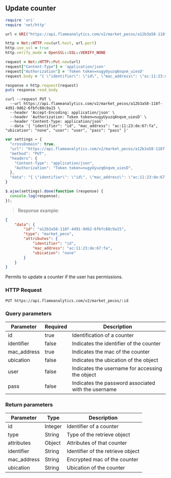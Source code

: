 ## Update counter

```ruby
require 'uri'
require 'net/http'

url = URI("https://api.flameanalytics.com/v2/market_pecos/a12b3a58-118f-4d91-9d62-6fbfc88c9a15")

http = Net::HTTP.new(url.host, url.port)
http.use_ssl = true
http.verify_mode = OpenSSL::SSL::VERIFY_NONE

request = Net::HTTP::Put.new(url)
request["Content-Type"] = 'application/json'
request["Authorization"] = 'Token token=nugyUyuzq6nqvm_uiesD'
request.body = "{ \"identifier\": \"id\", \"mac_address\": \"ac:11:23:de:67:fa\", \"ubication\": \"none\", \"user\": \"user\", \"pass\": \"pass\" }"

response = http.request(request)
puts response.read_body
```

```shell
curl --request PUT \
  --url https://api.flameanalytics.com/v2/market_pecos/a12b3a58-118f-4d91-9d62-6fbfc88c9a15 \
  --header 'Accept-Encoding: application/json' \
  --header 'Authorization: Token token=nugyUyuzq6nqvm_uiesD' \
  --header 'Content-Type: application/json'
  --data '{ "identifier": "id", "mac_address": "ac:11:23:de:67:fa", "ubication": "none", "user": "user", "pass": "pass" }'
```

```javascript
var settings = {
  "crossDomain": true,
  "url": "https://api.flameanalytics.com/v2/market_pecos/a12b3a58-118f-4d91-9d62-6fbfc88c9a15",
  "method": "PUT",
  "headers": {
    "Content-Type": "application/json",
    "Authorization": "Token token=nugyUyuzq6nqvm_uiesD",
  },
  "data": "{ \"identifier\": \"id\", \"mac_address\": \"ac:11:23:de:67:fa\", \"ubication\": \"none\", \"user\": \"user\", \"pass\": \"pass\" }"
}

$.ajax(settings).done(function (response) {
  console.log(response);
});
```

> Response example:

```json
{
    "data": {
        "id": "a12b3a58-118f-4d91-9d62-6fbfc88c9a15",
        "type": "market_peco",
        "attributes": {
            "identifier": "id",
            "mac_address": "ac:11:23:de:67:fa",
            "ubication": "none"
        }
    }
}
```
Permits to update a counter if the user has permissions.

### HTTP Request

`PUT https://api.flameanalytics.com/v2/market_pecos/:id`


### Query parameters

Parameter | Required | Description
--------- | ------- | -----------
id | true | Identification of a counter
identifier | false | Indicates the identifier of the counter
mac_address | true | Indicates the mac of the counter
ubication | false | Indicates the ubication of the object
user | false | Indicates the username for accessing the object
pass | false | Indicates the password associated with the username


### Return parameters

Parameter | Type | Description
--------- | ------- | -----------
id | Integer | Identifier of a counter
type | String | Type of the retrieve object
attributes | Object | Attributes of that counter
identifier | String | Identifier of the retrieve object
mac_address | String | Encrypted mac of the counter
ubication | String | Ubication of the counter
